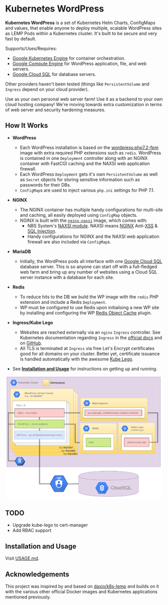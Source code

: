 # Kubernetes WordPress
**Kubernetes WordPress** is a set of Kubernetes Helm Charts, ConfigMaps and values, that enable anyone to deploy multiple, scalable WordPress sites as LEMP Pods within a Kubernetes cluster. It's built to be secure and very fast by default.

Supports/Uses/Requires:
- [Google Kubernetes Engine](https://cloud.google.com/kubernetes-engine/ "Google Kubernetes Engine") for container orchestration.
- [Google Compute Engine](https://cloud.google.com/compute/ "Google Compute Engine") for WordPress application, file, and web servers. 
- [Google Cloud SQL](https://cloud.google.com/sql/ "Google Cloud SQL") for database servers.

Other providers haven't been tested (things like `PersistentVolume` and `Ingress` depend on your cloud provider).

Use as your own personal web server farm! Use it as a backend to your own cloud hosting company! We're moving towards extra customization in terms of web server and security hardening measures.

## How It Works
* **WordPress**
  * Each WordPress installation is based on the [wordpress:php7.2-fpm](https://hub.docker.com/r/_/wordpress/ "Official WordPress Docker image") image with extra required PHP extensions such as `redis`. WordPress is contained in one `Deployment` controller along with an NGINX container with FastCGI caching and the NAXSI web application firewall.
  * Each WordPress `Deployment` gets it's own `PersistentVolume` as well as `Secret` objects for storing sensitive information such as passwords for their DBs.
  * `ConfigMap`s are used to inject various `php.ini` settings for PHP 7.1.

* **NGINX**
  * The NGINX container has multiple handy configurations for multi-site and caching, all easily deployed using `ConfigMap` objects.
  * NGINX is built with the [`nginx-naxsi`](https://github.com/chepurko/nginx-naxsi) image, which comes with:
    * NBS System's [NAXSI module](https://github.com/nbs-system/naxsi). NAXSI means [NGINX](http://nginx.org/) Anti-[XSS](https://www.owasp.org/index.php/Cross-site_Scripting_%28XSS%29) & [SQL Injection](https://www.owasp.org/index.php/SQL_injection).
    * Handy configurations for NGINX and the NAXSI web application firewall are also included via `ConfigMap`s.

* **MariaDB**
  * Initially, the WordPress pods all interface with one [Google Cloud SQL](https://cloud.google.com/sql/) database server. This is so anyone can start off with a full-fledged web farm and bring up any number of websites using a Cloud SQL server instance with a database for each site.

* **Redis**
  * To reduce hits to the DB we build the WP image with the `redis` PHP extension and include a Redis `Deployment`.
  * WP must be configured to use Redis upon initialising a new WP site by installing and configuring the WP [Redis Object Cache](https://wordpress.org/plugins/redis-cache/ "Redis Object Cache plugin for WordPress") plugin.

* **Ingress/Kube Lego**
  * Websites are reached externally via an `nginx` `Ingress` controller. See Kubernetes documentation regarding `Ingress` in the [official docs](https://kubernetes.io/docs/user-guide/ingress/ "Ingress Resources") and on [GitHub](https://github.com/kubernetes/ingress/blob/master/controllers/nginx/README.md "NGINX Ingress Controller").
  * All TLS is terminated at `Ingress` via free Let's Encrypt certificates good for all domains on your cluster. Better yet, certificate issuance is handled automatically with the awesome [Kube Lego](https://github.com/jetstack/kube-lego "Kube Lego").

* See [**Installation and Usage**](USAGE.md) for instructions on getting up and running.

![Kubernetes WordPress Architecture](k8s-wordpress.png "Kubernetes WordPress Architecture")

## TODO
- Upgrade kube-lego to cert-manager
- Add RBAC support

## Installation and Usage
Visit [USAGE.md](USAGE.md).

## Acknowledgements
This project was inspired by and based on [daxio/k8s-lemp](https://github.com/daxio/k8s-lemp "Kubernetes LEMP Stack") and builds on it with the various other official Docker images and Kubernetes applications mentioned previously.

